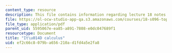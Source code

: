 ```yaml
---
content_type: resource
description: This file contains information regarding lecture 18 notes.
file: https://ol-ocw-studio-app-qa.s3.amazonaws.com/courses/18-s096-topics-in-mathematics-with-applications-in-finance-fall-2013/ef2c66c8079ba656210ad1fd4a5e2fa8_MIT18_S096F13_lecnote18.pdf
file_type: application/pdf
parent_uid: 5595067e-ea85-a891-7808-e0dc047689f1
resourcetype: Document
title: "It\u014D calculus"
uid: ef2c66c8-079b-a656-210a-d1fd4a5e2fa8
---
```


